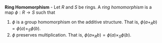 **Ring Homomorphism** - Let $R$ and $S$ be rings. A *ring homomorphism* is a map $\phi: R \rightarrow S$ such that 
1. $\phi$ is a group homomorphism on the additive structure. That is, $\phi(a +_R b) = \phi(a) +_S \phi(b).$
2. $\phi$ preserves multiplication. That is, $\phi(a \times_R b) = \phi(a) \times_S \phi(b).$
